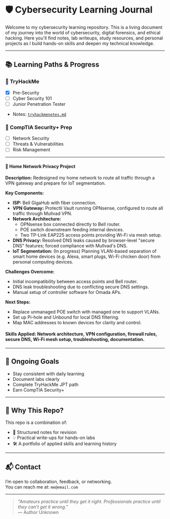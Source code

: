 # 🛡️ Cybersecurity Learning Journal

Welcome to my cybersecurity learning repository. This is a living document of my journey into the world of cybersecurity, digital forensics, and ethical hacking. Here you'll find notes, lab writeups, study resources, and personal projects as I build hands-on skills and deepen my technical knowledge.

---

## 📚 Learning Paths & Progress

### 🔐 TryHackMe
- [x] Pre-Security
- [ ] Cyber Security 101
- [ ] Junior Penetration Tester
- Notes: [`tryhackmenotes.md`](./tryhackme/tryhackmenotes.md)

### 📜 CompTIA Security+ Prep
- [ ] Network Security
- [ ] Threats & Vulnerabilities
- [ ] Risk Management

---

#### 🔧 Home Network Privacy Project
**Description:** Redesigned my home network to route all traffic through a VPN gateway and prepare for IoT segmentation.

**Key Components:**
- **ISP:** Bell GigaHub with fiber connection.
- **VPN Gateway:** Protectli Vault running OPNsense, configured to route all traffic through Mullvad VPN.
- **Network Architecture:**
  - OPNsense box connected directly to Bell router.
  - POE switch downstream feeding internal devices.
  - Two TP-Link EAP225 access points providing Wi-Fi via mesh setup.
- **DNS Privacy:** Resolved DNS leaks caused by browser-level "secure DNS" features; forced compliance with Mullvad's DNS.
- **IoT Segmentation:** (In progress) Planning VLAN-based separation of smart home devices (e.g. Alexa, smart plugs, Wi-Fi chicken door) from personal computing devices.

**Challenges Overcome:**
- Initial incompatibility between access points and Bell router.
- DNS leak troubleshooting due to conflicting secure DNS settings.
- Manual setup of controller software for Omada APs.

**Next Steps:**
- Replace unmanaged POE switch with managed one to support VLANs.
- Set up Pi-hole and Unbound for local DNS filtering.
- Map MAC addresses to known devices for clarity and control.

#### **Skills Applied:** Network architecture, VPN configuration, firewall rules, secure DNS, Wi-Fi mesh setup, troubleshooting, documentation.
---

## 🚧 Ongoing Goals
- Stay consistent with daily learning
- Document labs clearly
- Complete TryHackMe JPT path
- Earn CompTIA Security+

---

## 🧠 Why This Repo?
This repo is a combination of:
- 🧾 Structured notes for revision
- 💡 Practical write-ups for hands-on labs
- 🛠️ A portfolio of applied skills and learning history

---

## 📬 Contact
I’m open to collaboration, feedback, or networking.  
You can reach me at: `me@email.com`

---

> _"Amateurs practice until they get it right. Professionals practice until they can’t get it wrong."_  
> — Author Unknown
